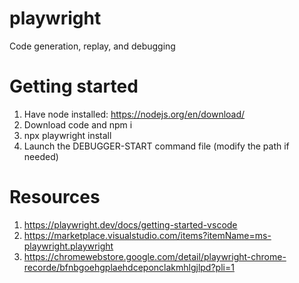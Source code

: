 # playwright
Code generation, replay, and debugging

# Getting started
1. Have node installed: https://nodejs.org/en/download/
2. Download code and npm i
3. npx playwright install
4. Launch the DEBUGGER-START command file (modify the path if needed)

# Resources
1. https://playwright.dev/docs/getting-started-vscode
2. https://marketplace.visualstudio.com/items?itemName=ms-playwright.playwright
3. https://chromewebstore.google.com/detail/playwright-chrome-recorde/bfnbgoehgplaehdceponclakmhlgjlpd?pli=1
